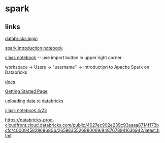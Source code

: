 # spark

## links
[databricks login](https://community.cloud.databricks.com/login.html;jsessionid=webapp-shard-ce2-webapp-6745df749b-gfxft1rx4dg7kc1m5t1fltp9nmuk5nw.webapp-shard-ce2-webapp-6745df749b-gfxft)

[spark introduction notebook](https://docs.databricks.com/_static/notebooks/gentle-introduction-to-apache-spark.html)

[class notebook](https://databricks-prod-cloudfront.cloud.databricks.com/public/4027ec902e239c93eaaa8714f173bcfc/4000045829686806/4130268913211958/8487678941636942/latest.html) -- use import button in upper right corner

workspace -> Users -> "username" -> Introduction to Apache Spark on Databricks

[docs](https://spark.apache.org/docs/latest/api/python/pyspark.sql.html#module-pyspark.sql.functions)

[Getting Started Page](https://spark.apache.org/docs/1.6.1/sql-programming-guide.html)

[uploading data to databricks](https://docs.databricks.com/user-guide/tables.html#create-table-ui)

[class notebook 4/23](https://databricks-prod-cloudfront.cloud.databricks.com/public/4027ec902e239c93eaaa8714f173bcfc/4000045829686806/2659835526880009/8487678941636942/latest.html)


https://databricks-prod-cloudfront.cloud.databricks.com/public/4027ec902e239c93eaaa8714f173bcfc/4000045829686806/2659835526880009/8487678941636942/latest.html

